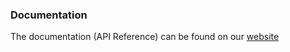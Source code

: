 ### Documentation

The documentation (API Reference) can be found on our [website](https://snowcrystals.dev/docs/icicle)
